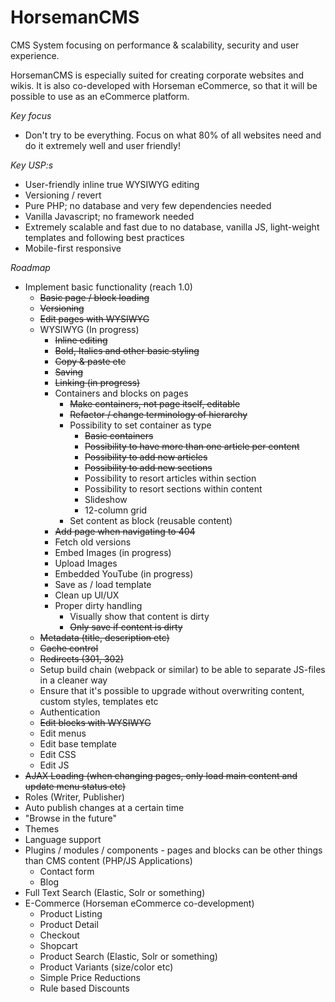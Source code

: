 # HorsemanCMS
CMS System focusing on performance & scalability, security and user experience.

HorsemanCMS is especially suited for creating corporate websites and wikis. It is also co-developed with Horseman eCommerce, so that it will be possible to use as an eCommerce platform.

*Key focus*
* Don't try to be everything. Focus on what 80% of all websites need and do it extremely well and user friendly!

*Key USP:s*
* User-friendly inline true WYSIWYG editing
* Versioning / revert
* Pure PHP; no database and very few dependencies needed
* Vanilla Javascript; no framework needed
* Extremely scalable and fast due to no database, vanilla JS, light-weight templates and following best practices
* Mobile-first responsive

*Roadmap*
* Implement basic functionality (reach 1.0)
  * ~~Basic page / block loading~~
  * ~~Versioning~~
  * ~~Edit pages with WYSIWYG~~
  * WYSIWYG (In progress)
    * ~~Inline editing~~
    * ~~Bold, Italics and other basic styling~~
    * ~~Copy & paste etc~~
    * ~~Saving~~
    * ~~Linking (in progress)~~
    * Containers and blocks on pages
      * ~~Make containers, not page itself, editable~~
      * ~~Refactor / change terminology of hierarchy~~
      * Possibility to set container as type
        * ~~Basic containers~~
        * ~~Possibility to have more than one article per content~~
        * ~~Possibility to add new articles~~
        * ~~Possibility to add new sections~~
        * Possibility to resort articles within section
        * Possibility to resort sections within content
        * Slideshow
        * 12-column grid    
      * Set content as block (reusable content)
    * ~~Add page when navigating to 404~~
    * Fetch old versions
    * Embed Images (in progress)
    * Upload Images
    * Embedded YouTube (in progress)
    * Save as / load template
    * Clean up UI/UX
    * Proper dirty handling
      * Visually show that content is dirty
      * ~~Only save if content is dirty~~
  * ~~Metadata (title, description etc)~~
  * ~~Cache control~~
  * ~~Redirects (301, 302)~~
  * Setup build chain (webpack or similar) to be able to separate JS-files in a cleaner way
  * Ensure that it's possible to upgrade without overwriting content, custom styles, templates etc
  * Authentication
  * ~~Edit blocks with WYSIWYG~~
  * Edit menus
  * Edit base template
  * Edit CSS
  * Edit JS
* ~~AJAX Loading (when changing pages, only load main content and update menu status etc)~~
* Roles (Writer, Publisher)
* Auto publish changes at a certain time
* "Browse in the future"
* Themes
* Language support
* Plugins / modules / components - pages and blocks can be other things than CMS content (PHP/JS Applications)
  * Contact form
  * Blog
* Full Text Search (Elastic, Solr or something)
* E-Commerce (Horseman eCommerce co-development)
  * Product Listing
  * Product Detail
  * Checkout
  * Shopcart
  * Product Search (Elastic, Solr or something)
  * Product Variants (size/color etc)
  * Simple Price Reductions
  * Rule based Discounts
